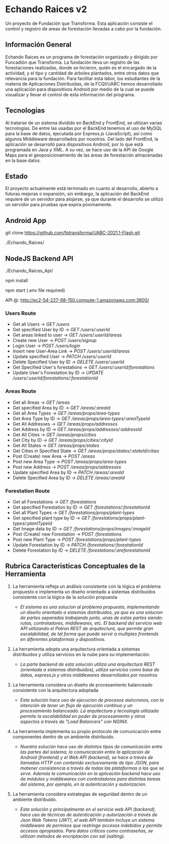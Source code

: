 # Echando Raices v2
Un proyecto de Fundación que Transforma.
Esta aplicación consiste el control y registro de areas de forestación llevadas a cabo por la fundación.

## Información General
Echando Raices es un programa de forestación organizado y dirigido por Funcadión que Transforma. La fundación lleva un registro de las forestaciones realizadas, donde se hicieron, quién es el encargado de la actividad, y el tipo y cantidad de árboles plantados, entre otros datos que relevancia para la fundación.
Para facilitar esta labor, los estudiantes de la materia de Aplicaciones Distribuidas, de la FCQI/UABC hemos desarrollado una aplicación para dispositivos Android por medio de la cual se puede visualizar y llevar el control de esta información del programa.

## Tecnologías 
Al tratarse de un sistema dividido en BackEnd y FrontEnd, se utilizan varias tecnologías. De entre las usadas por el BackEnd tenemos el uso de MySQL para la base de datos, ejecutada por Express.js (JavaScript), así como algunos Middleware desarrollados por nosotros. Del lado del FrontEnd, la aplicación se desarrolló para dispositivos Android, por lo que está programada en Java y XML. A su vez, se hace uso de la API de Google Maps para el geoposicionamiento de las áreas de forestación almacenadas en la base datos.

## Estado
El proyecto actualmente está terminado en cuanto al desarrollo, abierto a futuras mejoras o expansión, sin embargo, la aplicación del BackEnd requiere de un servidor para alojarse, ya que durante el desarrollo se utilizó un servidor para pruebas que expira póximamente.

## Android App
git clone https://github.com/fqtransforma/UABC-2021.1-Flash.git

./Echando_Raices/

## NodeJS Backend API
./Echando_Raices_Api/

npm install

npm start (.env file required)

API @: 
http://ec2-54-227-98-150.compute-1.amazonaws.com:3600/

### Users Route
* Get all Users                     ->  _GET /users_
* Get specified User by ID          ->  _GET /users/:userId_
* Get areas linked to user          -> _GET /users/:userId/areas_
* Create new User                   -> _POST /users/signup_
* Login User                        -> _POST /users/login_
* Insert new User-Area Link         -> _POST /users/:userId/areas_
* Update specified User             -> _PATCH /users/:userId_
* Delete Specified User by ID       -> _DELETE /users/:userId_
* Get Specified User's forestations -> _GET /users/:userId/forestations_
* Update User's Forestation by ID   -> _UPDATE /users/:userId/forestations/:forestationId_

### Areas Route
* Get all Areas                     -> _GET /areas_
* Get specified Area by ID          -> _GET /areas/:areaId_
* Get all Area Types                -> _GET /areas/props/area-types_
* Get Area Type by ID               -> _GET /areas/props/area-types/:areaTypeId_
* Get All Addresses                 -> _GET /areas/props/addresses_
* Get Address by ID                 -> _GET /areas/props/addresses/:addressId_
* Get All Cities                    -> _GET /areas/props/cities_
* Get City by ID                    -> _GET /areas/props/cities/:cityId_
* Get All States                    -> _GET /areas/props/states_
* Get Cities in Specified State     -> _GET /areas/props/states/:stateId/cities_
* Post (Create) new Area            -> _POST /areas_
* Post new Area Type                -> _POST /areas/props/area-types_
* Post new Address                  -> _POST /areas/props/addresses_
* Update specified Area by ID       -> _PATCH /areas/:areaId_
* Delete Specified Area by ID       -> _DELETE /areas/:areaId_

### Forestation Route
* Get all Forestations              ->  _GET /forestations_
* Get specified Forestation by ID   ->  _GET /forestations/:forestationId_
* Get all Plant Types               ->  _GET /forestations/props/plant-types_
* Get specified plant type by ID    -> _GET /forestations/props/plant-types/:plantTypeId_
* Get Image data by ID              -> _GET /forestations/props/images/:imageId_
* Post (Create) new Forestation     -> _POST /forestations_
* Post new Plant Type               -> _POST /forestations/props/plant-types_
* Update Forestation by ID          -> _PATCH /forestations/:forestationId_
* Delete Forestation by ID          -> _DELETE /forestations/:areforestationId_

## Rubrica Caracteristicas Conceptuales de la Herramienta
1. La herramienta refleja un análisis consistente con la lógica el problema propuesto e implementa un diseño orientado a sistemas distribuidos consistente con la lógica de la solución propuesta
    * _El sistema es una solucion al problema propuesto, implementando un diseño orientado a sistemas distribuidos, ya que es una solucion de partes separadas trabajando junto, unas de estas partes siendo: rutas, controladores, middlewares, etc. El backend del servicio web API utilizando el Patron REST de arquitectura, que permite gran escalabilidad, de tal forma que puede servir a multiples frontends en diferentes plataformas y dispositivos._

2. La herramienta adopta una arquitectura orientada a sistemas distribuidos y utiliza servicios en la nube para su implementación.
    * _La parte backend de esta solución utiliza una arquitectura REST (orientada a sistemas distribuidos), utiliza servicios como base de datos, express.js y otros middlewares desarrollados por nosotros_

3. La herramienta considera un diseño de procesamiento balanceado consistente con la arquitectura adoptada
    * _Esta solución hace uso de ejecucion de procesos asíncronos, con la intención de tener un flujo de ejecución contínuo y un procesamiento balanceado. La arquitectura y tecnología utilizada permite la escalabilidad en poder de procesamiento y otros aspectos a través de "Load Balancers" con NGINX._

4. La herramienta implementa su propio protocolo de comunicación entre componentes dentro de un ambiente distribuido.
    * _Nuestra solución hace uso de distintos tipos de comunicación entre las partes del sistema, la comunicación entre la aplicación de Android (frontend) y el Web API (backend), se hace a través de llamadas HTTP con contenido exclusivamente de tipo JSON, para matener consistencia a través de todas las plataformas a las que se sirve. Además la comunicación en la aplicación backend hace uso de módulos y middlewares con controladores para distintas tareas del sistema, por ejemplo, en la autenticación y autorizacion._

5. La herramienta considera estrategias de seguridad dentro de un ambiente distribuido.
    * _Esta solución y principalmente en el servicio web API (backend), hace uso de técnicas de autenticación y autorización a través de Json Web Tokens (JWT), el web API también incluye un sistema middleware de permisos que restringe accesos indebidos y permite accesos apropiados. Para datos críticos como contraseñas, se utilizan métodos de encriptación con sal (salting)._
